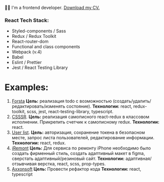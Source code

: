 👋🏼 I'm a frontend developer.
[Download my CV.](https://disk.yandex.ru/d/O5KHIdEuAV8ZUg)

### React Tech Stack:
- Styled-components / Sass
- Redux / Redux Toolkit
- React-router-dom
- Functional and class components
- Webpack (v.4)
- Babel
- Eslint / Prettier
- Jest / React Testing Library

# Examples:

1. [Forsta](https://codesandbox.io/s/test-forsta-todo-add-tests-qt72xn?file=/src/instructions.md) **Цель:** реализация todo с возможностью (создать/удалить/редактировать/изменять состояние).  **Технологии:** react, redux-toolkit, scss, jest, react-testing-library, typescript.
2. [CSSSR](https://github.com/fedkam/test-slomux). **Цель:** реализация самописного react-redux в классовом исполнении. Прикрепить счетчик к самописному redux. **Технологии:** react.
3. [User list](https://github.com/fedkam/test-get-list-users). **Цель:** авторизация, сохранение токена в безопасном месте, запрос листа пользователей, редактирование информации. **Технологии:** react, redux.
4. [iRemont](https://codesandbox.io/s/demo-iremont-rt15i?file=/src/containers/app/index.js) **Цель:** Для сервиса по ремонту iPhone необходимо было создать фирменный стиль, создать адаптивный макет в figma, сверстать адаптивный/резиновый сайт.  **Технологии:** адаптивная/отзывчивая верстка, react, scss, prop-types.
5. [Axxonsoft](https://codesandbox.io/s/test-axxonsoft-coderefactor-p9myyt) **Цель:** Провести рефактор кода  **Технологии:** react, typescript

